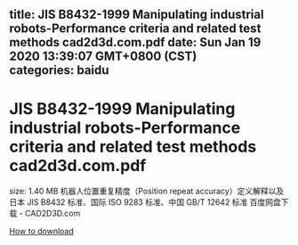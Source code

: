 
title: JIS B8432-1999 Manipulating industrial robots-Performance criteria and related test methods cad2d3d.com.pdf
date: Sun Jan 19 2020 13:39:07 GMT+0800 (CST)    
categories: baidu
---

# JIS B8432-1999 Manipulating industrial robots-Performance criteria and related test methods cad2d3d.com.pdf
size: 1.40 MB
 机器人位置重复精度（Position repeat accuracy）定义解释以及日本 JIS B8432 标准、国际 ISO 9283 标准、中国 GB/T 12642 标准 百度网盘下载 - CAD2D3D.com
 

[How to download](https://bpcam.bemobtrk.com/go/2ceec3aa-1ca2-46d6-b9ff-aaa5c184517c?jno=995)
